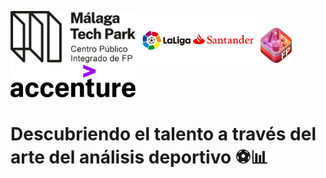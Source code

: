<img src="malaga_tech_park.logo.png" width="200"><img src="portadalogo.png" width="200"><img src="IABDlogo.png" width="50"><img src="accenture.svg" width="200">

# Descubriendo el talento a través del arte del análisis deportivo ⚽📊
